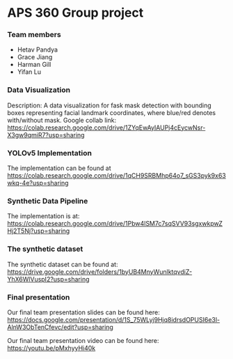 # APS 360 Group project

### Team members
- Hetav Pandya
- Grace Jiang
- Harman Gill
- Yifan Lu

### Data Visualization

Description:
A data visualization for fask mask detection with bounding boxes representing facial landmark coordinates, where blue/red denotes with/without mask. Google collab link:
https://colab.research.google.com/drive/1ZYqEwAyIAUPj4cEycwNsr-X3gw9qmiR7?usp=sharing

### YOLOv5 Implementation
The implementation can be found at https://colab.research.google.com/drive/1qCH9SRBMhp64o7_sGS3pyk9x63wkq-4e?usp=sharing

### Synthetic Data Pipeline
The implementation is at: https://colab.research.google.com/drive/1Pbw4lSM7c7sqSVV93sgxwkpwZHj2T5Nj?usp=sharing

### The synthetic dataset
The synthetic dataset can be found at: https://drive.google.com/drive/folders/1byUB4MnyWunlktqvdiZ-YhX6WlVuspI2?usp=sharing

### Final presentation
Our final team presentation slides can be found here: https://docs.google.com/presentation/d/1S_75WLyj9Hjq8idrsdOPUSI6e3l-AlnW3ObTenCfevc/edit?usp=sharing

Our final team presentation video can be found here: https://youtu.be/pMxhyyHi40k

